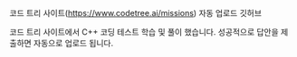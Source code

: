 코드 트리 사이트(https://www.codetree.ai/missions) 자동 업로드 깃허브

코드 트리 사이트에서 C++ 코딩 테스트 학습 및 풀이 했습니다.
성공적으로 답안을 제출하면 자동으로 업로드 됩니다.
